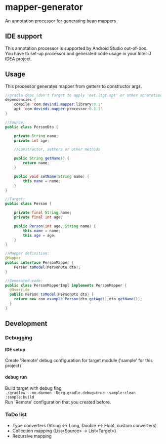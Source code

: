 # mapper-generator
An annotation processor for generating bean mappers

## IDE support
This annotation processor is supported by Android Studio out-of-box.  
You have to set-up processor and generated code usage in your IntelliJ IDEA project.


## Usage
This processor generates mapper from getters to constructor args.

```java
//gradle deps (don't forget to apply 'net.ltgt.apt' or other annotation plugin):
dependencies {
    compile 'com.devindi.mapper:library:0.1'
    apt 'com.devindi.mapper:processor:0.1.1'
}

//Source:   
public class PersonDto {

    private String name;
    private int age;

    //constructor, setters or other methods

    public String getName() {
        return name;
    }

    public void setName(String name) {
        this.name = name;
    }
}

//Target:
public class Person {

    private final String name;
    private final int age;

    public Person(int age, String name) {
        this.name = name;
        this.age = age;
    }
}

//Mapper definition:
@Mapper
public interface PersonMapper {
    Person toModel(PersonDto dto);
}

//Generated code:
public class PersonMapperImpl implements PersonMapper {
  @Override
  public Person toModel(PersonDto dto) {
    return new com.example.Person(dto.getAge(),dto.getName());
  }
}
```


## Development

### Debugging

#### IDE setup

Create 'Remote' debug configuration for target module ('sample' for this project) 

#### debug run

Build target with debug flag  
`./gradlew --no-daemon -Dorg.gradle.debug=true :sample:clean :sample:build`  
Run 'Remote' configuration that you created before.

### ToDo list

* Type converters (String <-> Long, Double <-> Float, custom converters)
* Collection mapping (List\<Source> -> List\<Target>)
* Recursive mapping 


